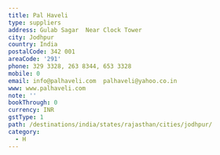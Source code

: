 ```yaml
---
title: Pal Haveli
type: suppliers
address: Gulab Sagar  Near Clock Tower
city: Jodhpur
country: India
postalCode: 342 001
areaCode: '291'
phone: 329 3328, 263 8344, 653 3328
mobile: 0
email: info@palhaveli.com  palhaveli@yahoo.co.in
www: www.palhaveli.com
note: ''
bookThrough: 0
currency: INR
gstType: 1
path: /destinations/india/states/rajasthan/cities/jodhpur/
category:
  - H
---
```



